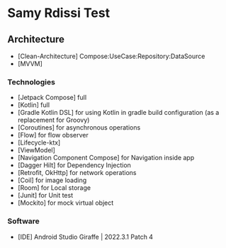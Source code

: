 # Samy Rdissi Test

## Architecture

- [Clean-Architecture] Compose:UseCase:Repository:DataSource
- [MVVM]

### Technologies

- [Jetpack Compose] full
- [Kotlin] full
- [Gradle Kotlin DSL] for using Kotlin in gradle build configuration (as a replacement for Groovy)
- [Coroutines] for asynchronous operations
- [Flow] for flow observer
- [Lifecycle-ktx]
- [ViewModel]
- [Navigation Component Compose] for Navigation inside app
- [Dagger Hilt] for Dependency Injection
- [Retrofit, OkHttp] for network operations
- [Coil] for image loading
- [Room] for Local storage
- [Junit] for Unit test
- [Mockito] for mock virtual object

### Software
- [IDE] Android Studio Giraffe | 2022.3.1 Patch 4
